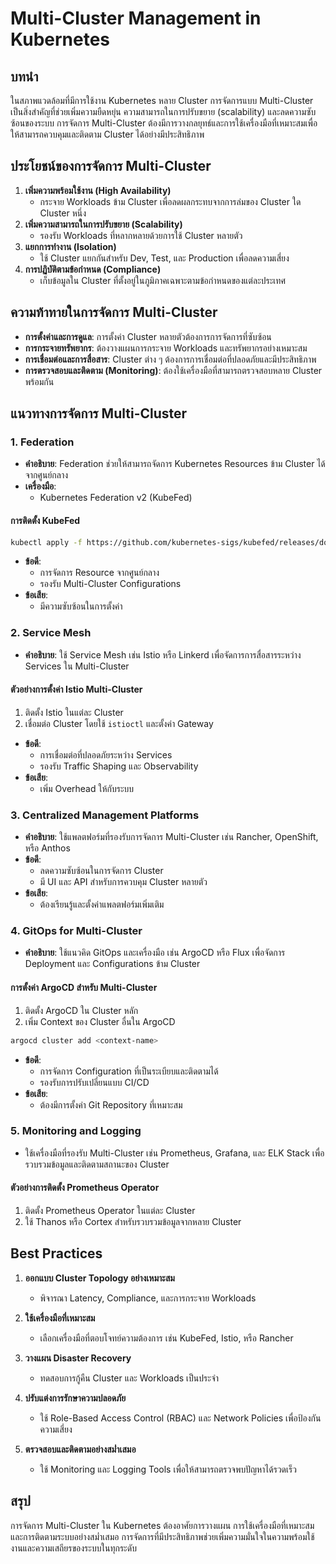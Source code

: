 # Multi-Cluster Management in Kubernetes

## บทนำ
ในสภาพแวดล้อมที่มีการใช้งาน Kubernetes หลาย Cluster การจัดการแบบ Multi-Cluster เป็นสิ่งสำคัญที่ช่วยเพิ่มความยืดหยุ่น ความสามารถในการปรับขยาย (scalability) และลดความซับซ้อนของระบบ การจัดการ Multi-Cluster ต้องมีการวางกลยุทธ์และการใช้เครื่องมือที่เหมาะสมเพื่อให้สามารถควบคุมและติดตาม Cluster ได้อย่างมีประสิทธิภาพ

## ประโยชน์ของการจัดการ Multi-Cluster
1. **เพิ่มความพร้อมใช้งาน (High Availability)**
   - กระจาย Workloads ข้าม Cluster เพื่อลดผลกระทบจากการล่มของ Cluster ใด Cluster หนึ่ง
2. **เพิ่มความสามารถในการปรับขยาย (Scalability)**
   - รองรับ Workloads ที่หลากหลายด้วยการใช้ Cluster หลายตัว
3. **แยกการทำงาน (Isolation)**
   - ใช้ Cluster แยกกันสำหรับ Dev, Test, และ Production เพื่อลดความเสี่ยง
4. **การปฏิบัติตามข้อกำหนด (Compliance)**
   - เก็บข้อมูลใน Cluster ที่ตั้งอยู่ในภูมิภาคเฉพาะตามข้อกำหนดของแต่ละประเทศ

## ความท้าทายในการจัดการ Multi-Cluster
- **การตั้งค่าและการดูแล**: การตั้งค่า Cluster หลายตัวต้องการการจัดการที่ซับซ้อน
- **การกระจายทรัพยากร**: ต้องวางแผนการกระจาย Workloads และทรัพยากรอย่างเหมาะสม
- **การเชื่อมต่อและการสื่อสาร**: Cluster ต่าง ๆ ต้องการการเชื่อมต่อที่ปลอดภัยและมีประสิทธิภาพ
- **การตรวจสอบและติดตาม (Monitoring)**: ต้องใช้เครื่องมือที่สามารถตรวจสอบหลาย Cluster พร้อมกัน

## แนวทางการจัดการ Multi-Cluster

### 1. Federation
- **คำอธิบาย**: Federation ช่วยให้สามารถจัดการ Kubernetes Resources ข้าม Cluster ได้จากศูนย์กลาง
- **เครื่องมือ**:
  - Kubernetes Federation v2 (KubeFed)

#### การติดตั้ง KubeFed
```bash
kubectl apply -f https://github.com/kubernetes-sigs/kubefed/releases/download/v0.7.0/kubefed.yaml
```

- **ข้อดี**:
  - การจัดการ Resource จากศูนย์กลาง
  - รองรับ Multi-Cluster Configurations
- **ข้อเสีย**:
  - มีความซับซ้อนในการตั้งค่า

### 2. Service Mesh
- **คำอธิบาย**: ใช้ Service Mesh เช่น Istio หรือ Linkerd เพื่อจัดการการสื่อสารระหว่าง Services ใน Multi-Cluster

#### ตัวอย่างการตั้งค่า Istio Multi-Cluster
1. ติดตั้ง Istio ในแต่ละ Cluster
2. เชื่อมต่อ Cluster โดยใช้ `istioctl` และตั้งค่า Gateway

- **ข้อดี**:
  - การเชื่อมต่อที่ปลอดภัยระหว่าง Services
  - รองรับ Traffic Shaping และ Observability
- **ข้อเสีย**:
  - เพิ่ม Overhead ให้กับระบบ

### 3. Centralized Management Platforms
- **คำอธิบาย**: ใช้แพลตฟอร์มที่รองรับการจัดการ Multi-Cluster เช่น Rancher, OpenShift, หรือ Anthos
- **ข้อดี**:
  - ลดความซับซ้อนในการจัดการ Cluster
  - มี UI และ API สำหรับการควบคุม Cluster หลายตัว
- **ข้อเสีย**:
  - ต้องเรียนรู้และตั้งค่าแพลตฟอร์มเพิ่มเติม

### 4. GitOps for Multi-Cluster
- **คำอธิบาย**: ใช้แนวคิด GitOps และเครื่องมือ เช่น ArgoCD หรือ Flux เพื่อจัดการ Deployment และ Configurations ข้าม Cluster

#### การตั้งค่า ArgoCD สำหรับ Multi-Cluster
1. ติดตั้ง ArgoCD ใน Cluster หลัก
2. เพิ่ม Context ของ Cluster อื่นใน ArgoCD

```bash
argocd cluster add <context-name>
```

- **ข้อดี**:
  - การจัดการ Configuration ที่เป็นระเบียบและติดตามได้
  - รองรับการปรับเปลี่ยนแบบ CI/CD
- **ข้อเสีย**:
  - ต้องมีการตั้งค่า Git Repository ที่เหมาะสม

### 5. Monitoring and Logging
- ใช้เครื่องมือที่รองรับ Multi-Cluster เช่น Prometheus, Grafana, และ ELK Stack เพื่อรวบรวมข้อมูลและติดตามสถานะของ Cluster

#### ตัวอย่างการติดตั้ง Prometheus Operator
1. ติดตั้ง Prometheus Operator ในแต่ละ Cluster
2. ใช้ Thanos หรือ Cortex สำหรับรวบรวมข้อมูลจากหลาย Cluster

## Best Practices
1. **ออกแบบ Cluster Topology อย่างเหมาะสม**
   - พิจารณา Latency, Compliance, และการกระจาย Workloads

2. **ใช้เครื่องมือที่เหมาะสม**
   - เลือกเครื่องมือที่ตอบโจทย์ความต้องการ เช่น KubeFed, Istio, หรือ Rancher

3. **วางแผน Disaster Recovery**
   - ทดสอบการกู้คืน Cluster และ Workloads เป็นประจำ

4. **ปรับแต่งการรักษาความปลอดภัย**
   - ใช้ Role-Based Access Control (RBAC) และ Network Policies เพื่อป้องกันความเสี่ยง

5. **ตรวจสอบและติดตามอย่างสม่ำเสมอ**
   - ใช้ Monitoring และ Logging Tools เพื่อให้สามารถตรวจพบปัญหาได้รวดเร็ว

## สรุป
การจัดการ Multi-Cluster ใน Kubernetes ต้องอาศัยการวางแผน การใช้เครื่องมือที่เหมาะสม และการติดตามระบบอย่างสม่ำเสมอ การจัดการที่มีประสิทธิภาพช่วยเพิ่มความมั่นใจในความพร้อมใช้งานและความเสถียรของระบบในทุกระดับ
